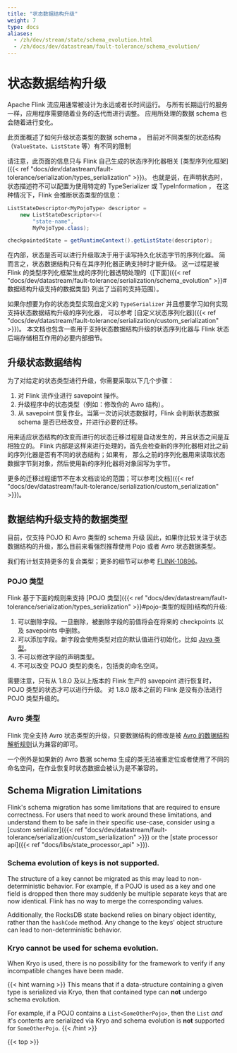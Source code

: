 ```yaml
---
title: "状态数据结构升级"
weight: 7
type: docs
aliases:
  - /zh/dev/stream/state/schema_evolution.html
  - /zh/docs/dev/datastream/fault-tolerance/schema_evolution/
---
```

<!--
Licensed to the Apache Software Foundation (ASF) under one
or more contributor license agreements.  See the NOTICE file
distributed with this work for additional information
regarding copyright ownership.  The ASF licenses this file
to you under the Apache License, Version 2.0 (the
"License"); you may not use this file except in compliance
with the License.  You may obtain a copy of the License at

  http://www.apache.org/licenses/LICENSE-2.0

Unless required by applicable law or agreed to in writing,
software distributed under the License is distributed on an
"AS IS" BASIS, WITHOUT WARRANTIES OR CONDITIONS OF ANY
KIND, either express or implied.  See the License for the
specific language governing permissions and limitations
under the License.
-->

# 状态数据结构升级

Apache Flink 流应用通常被设计为永远或者长时间运行。
与所有长期运行的服务一样，应用程序需要随着业务的迭代而进行调整。
应用所处理的数据 schema 也会随着进行变化。

此页面概述了如何升级状态类型的数据 schema 。
目前对不同类型的状态结构（`ValueState`、`ListState` 等）有不同的限制

请注意，此页面的信息只与 Flink 自己生成的状态序列化器相关 [类型序列化框架]({{< ref "docs/dev/datastream/fault-tolerance/serialization/types_serialization" >}})。
也就是说，在声明状态时，状态描述符不可以配置为使用特定的 TypeSerializer 或 TypeInformation ，
在这种情况下，Flink 会推断状态类型的信息：

```java
ListStateDescriptor<MyPojoType> descriptor =
    new ListStateDescriptor<>(
        "state-name",
        MyPojoType.class);

checkpointedState = getRuntimeContext().getListState(descriptor);
```

在内部，状态是否可以进行升级取决于用于读写持久化状态字节的序列化器。
简而言之，状态数据结构只有在其序列化器正确支持时才能升级。
这一过程是被 Flink 的类型序列化框架生成的序列化器透明处理的（[下面]({{< ref "docs/dev/datastream/fault-tolerance/serialization/schema_evolution" >}}#数据结构升级支持的数据类型) 列出了当前的支持范围）。

如果你想要为你的状态类型实现自定义的 `TypeSerializer` 并且想要学习如何实现支持状态数据结构升级的序列化器，
可以参考 [自定义状态序列化器]({{< ref "docs/dev/datastream/fault-tolerance/serialization/custom_serialization" >}})。
本文档也包含一些用于支持状态数据结构升级的状态序列化器与 Flink 状态后端存储相互作用的必要内部细节。

## 升级状态数据结构

为了对给定的状态类型进行升级，你需要采取以下几个步骤：

 1. 对 Flink 流作业进行 savepoint 操作。
 2. 升级程序中的状态类型（例如：修改你的 Avro 结构）。
 3. 从 savepoint 恢复作业。当第一次访问状态数据时，Flink 会判断状态数据 schema 是否已经改变，并进行必要的迁移。

用来适应状态结构的改变而进行的状态迁移过程是自动发生的，并且状态之间是互相独立的。
Flink 内部是这样来进行处理的，首先会检查新的序列化器相对比之前的序列化器是否有不同的状态结构；如果有，
那么之前的序列化器用来读取状态数据字节到对象，然后使用新的序列化器将对象回写为字节。

更多的迁移过程细节不在本文档谈论的范围；可以参考[文档]({{< ref "docs/dev/datastream/fault-tolerance/serialization/custom_serialization" >}})。

## 数据结构升级支持的数据类型

目前，仅支持 POJO 和 Avro 类型的 schema 升级
因此，如果你比较关注于状态数据结构的升级，那么目前来看强烈推荐使用 Pojo 或者 Avro 状态数据类型。

我们有计划支持更多的复合类型；更多的细节可以参考 [FLINK-10896](https://issues.apache.org/jira/browse/FLINK-10896)。

### POJO 类型

Flink 基于下面的规则来支持 [POJO 类型]({{< ref "docs/dev/datastream/fault-tolerance/serialization/types_serialization" >}}#pojo-类型的规则)结构的升级:

 1. 可以删除字段。一旦删除，被删除字段的前值将会在将来的 checkpoints 以及 savepoints 中删除。
 2. 可以添加字段。新字段会使用类型对应的默认值进行初始化，比如 [Java 类型](https://docs.oracle.com/javase/tutorial/java/nutsandbolts/datatypes.html)。   
 3. 不可以修改字段的声明类型。
 4. 不可以改变 POJO 类型的类名，包括类的命名空间。

需要注意，只有从 1.8.0 及以上版本的 Flink 生产的 savepoint 进行恢复时，POJO 类型的状态才可以进行升级。
对 1.8.0 版本之前的 Flink 是没有办法进行 POJO 类型升级的。

### Avro 类型

Flink 完全支持 Avro 状态类型的升级，只要数据结构的修改是被
[Avro 的数据结构解析规则](http://avro.apache.org/docs/current/spec.html#Schema+Resolution)认为兼容的即可。

一个例外是如果新的 Avro 数据 schema 生成的类无法被重定位或者使用了不同的命名空间，在作业恢复时状态数据会被认为是不兼容的。

## Schema Migration Limitations

Flink's schema migration has some limitations that are required to ensure correctness. For users that need to work
around these limitations, and understand them to be safe in their specific use-case, consider using
a [custom serializer]({{< ref "docs/dev/datastream/fault-tolerance/serialization/custom_serialization" >}}) or the
[state processor api]({{< ref "docs/libs/state_processor_api" >}}).

### Schema evolution of keys is not supported.

The structure of a key cannot be migrated as this may lead to non-deterministic behavior.
For example, if a POJO is used as a key and one field is dropped then there may suddenly be
multiple separate keys that are now identical. Flink has no way to merge the corresponding values.

Additionally, the RocksDB state backend relies on binary object identity, rather than the `hashCode` method. Any change to the keys' object structure can lead to non-deterministic behavior.

### **Kryo** cannot be used for schema evolution.

When Kryo is used, there is no possibility for the framework to verify if any incompatible changes have been made.

{{< hint warning >}}
This means that if a data-structure containing a given type is serialized via Kryo, then that contained type can **not** undergo schema evolution.

For example, if a POJO contains a `List<SomeOtherPojo>`, then the `List` _and_ it's contents are serialized via Kryo and schema evolution is **not** supported for `SomeOtherPojo`.
{{< /hint >}}

{{< top >}}
